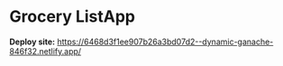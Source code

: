 #  Grocery ListApp

 **Deploy site:** https://6468d3f1ee907b26a3bd07d2--dynamic-ganache-846f32.netlify.app/

